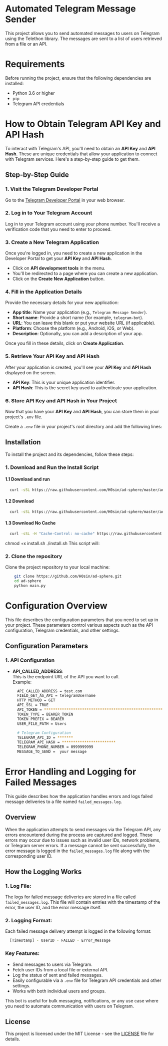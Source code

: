# Automated Telegram Message Sender

This project allows you to send automated messages to users on Telegram using the Telethon library. The messages are sent to a list of users retrieved from a file or an API.

# Requirements

Before running the project, ensure that the following dependencies are installed:

- Python 3.6 or higher
- `pip`
- Telegram API credentials

# How to Obtain Telegram API Key and API Hash

To interact with Telegram's API, you'll need to obtain an **API Key** and **API Hash**. These are unique credentials that allow your application to connect with Telegram services. Here's a step-by-step guide to get them.

## Step-by-Step Guide

### 1. Visit the Telegram Developer Portal
Go to the [Telegram Developer Portal](https://my.telegram.org/auth) in your web browser.

### 2. Log in to Your Telegram Account
Log in to your Telegram account using your phone number. You'll receive a verification code that you need to enter to proceed.

### 3. Create a New Telegram Application
Once you're logged in, you need to create a new application in the Developer Portal to get your **API Key** and **API Hash**.

- Click on **API development tools** in the menu.
- You'll be redirected to a page where you can create a new application.
- Click on the **Create New Application** button.

### 4. Fill in the Application Details
Provide the necessary details for your new application:
- **App title**: Name your application (e.g., `Telegram Message Sender`).
- **Short name**: Provide a short name (for example, `telegram-bot`).
- **URL**: You can leave this blank or put your website URL (if applicable).
- **Platform**: Choose the platform (e.g., Android, iOS, or Web).
- **Description**: Optionally, you can add a description of your app.

Once you fill in these details, click on **Create Application**.

### 5. Retrieve Your API Key and API Hash
After your application is created, you'll see your **API Key** and **API Hash** displayed on the screen.

- **API Key**: This is your unique application identifier.
- **API Hash**: This is the secret key used to authenticate your application.

### 6. Store API Key and API Hash in Your Project
Now that you have your **API Key** and **API Hash**, you can store them in your project's `.env` file.

Create a `.env` file in your project's root directory and add the following lines:


## Installation

To install the project and its dependencies, follow these steps:

### 1. Download and Run the Install Script
#### 1.1 Download and run
```bash
  curl -sSL https://raw.githubusercontent.com/H0sin/ad-sphere/master/ad-sphere.sh -o ad-sphere.sh && bash ad-sphere.sh
```
#### 1.2 Download 
```bash
  curl -sSL https://raw.githubusercontent.com/H0sin/ad-sphere/master/ad-sphere.sh -o ad-sphere.sh
```
#### 1.3 Download No Cache
```bash
  curl -sSL -H "Cache-Control: no-cache" https://raw.githubusercontent.com/H0sin/ad-sphere/master/ad-sphere.sh -o ad-sphere.sh && bash ad-sphere.sh
```

chmod +x install.sh
./install.sh
This script will:

### 2. Clone the repository

Clone the project repository to your local machine:

```bash
    git clone https://github.com/H0sin/ad-sphere.git
    cd ad-sphere
    python main.py
```

# Configuration Overview

This file describes the configuration parameters that you need to set up in your project. These parameters control various aspects such as the API configuration, Telegram credentials, and other settings.

## Configuration Parameters

### 1. **API Configuration**

- **API_CALLED_ADDRESS**:  
  This is the endpoint URL of the API you want to call.  
  Example:  
  ```bash
    API_CALLED_ADDRESS = test.com
    FIELD_GET_AS_API = telegramUsername
    HTTP_METHOD = GET
    API_SSL = TRUE
    API_TOKEN = ****************************************************************************
    TOKEN_TYPE = BEARER_TOKEN
    TOKEN_PREFIX = BEARER
    USER_FILE_PATH = Users
    
    # Telegram Configuration
    TELEGRAM_API_ID = *******
    TELEGRAM_API_HASH = ************************
    TELEGRAM_PHONE_NUMBER = 0999999999
    MESSAGE_TO_SEND =  your message 
  ```

# Error Handling and Logging for Failed Messages

This guide describes how the application handles errors and logs failed message deliveries to a file named `failed_messages.log`.

## Overview

When the application attempts to send messages via the Telegram API, any errors encountered during the process are captured and logged. These errors may occur due to issues such as invalid user IDs, network problems, or Telegram server errors. If a message cannot be sent successfully, the error message is logged in the `failed_messages.log` file along with the corresponding user ID.

## How the Logging Works

### 1. **Log File**:  
The logs for failed message deliveries are stored in a file called `failed_messages.log`. This file will contain entries with the timestamp of the error, the user ID, and the error message itself.

### 2. **Logging Format**:
Each failed message delivery attempt is logged in the following format:
```bash
  [Timestamp] - UserID - FAILED - Error_Message
```

### Key Features:
- Send messages to users via Telegram.
- Fetch user IDs from a local file or external API.
- Log the status of sent and failed messages.
- Easily configurable via a `.env` file for Telegram API credentials and other settings.
- Works with both individual users and groups.

This bot is useful for bulk messaging, notifications, or any use case where you need to automate communication with users on Telegram.

## License
This project is licensed under the MIT License - see the [LICENSE](LICENSE) file for details.
